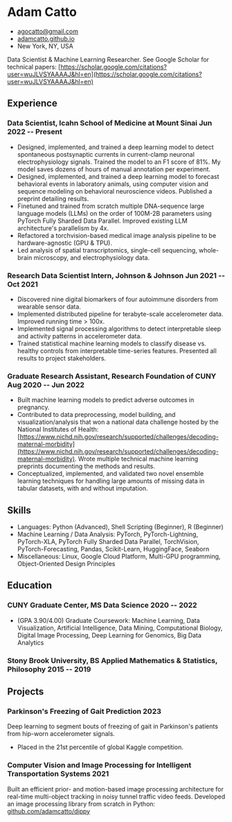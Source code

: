 <!-- The (first) h1 will be used as the <title> of the HTML page -->
# Adam Catto

<!-- The unordered list immediately after the h1 will be formatted on a single
line. It is intended to be used for contact details -->
- <agocatto@gmail.com>
- [adamcatto.github.io](http://adamcatto.github.io)
- New York, NY, USA

<!-- The paragraph after the h1 and ul and before the first h2 is optional. It
is intended to be used for a short summary. -->
<!-- Data Scientist and Machine Learning Engineer with expertise in deep learning and data analysis for computational neuroscience, molecular biology, and genomics. -->

Data Scientist & Machine Learning Researcher. See Google Scholar for technical papers: [https://scholar.google.com/citations?user=wuJLVSYAAAAJ&hl=en](https://scholar.google.com/citations?user=wuJLVSYAAAAJ&hl=en)

## Experience

<!-- You have to wrap the "left" and "right" half of these headings in spans by
hand -->
### <span>Data Scientist, Icahn School of Medicine at Mount Sinai</span> <span>Jun 2022 -- Present</span>

 - Designed, implemented, and trained a deep learning model to detect spontaneous postsynaptic currents in current-clamp neuronal electrophysiology signals. Trained the model to an F1 score of 81%. My model saves dozens of hours of manual annotation per experiment.
 - Designed, implemented, and trained a deep learning model to forecast behavioral events in laboratory animals, using computer vision and sequence modeling on behavioral neuroscience videos. Published a preprint detailing results.
 - Finetuned and trained from scratch multiple DNA-sequence large language models (LLMs) on the order of 100M-2B parameters using PyTorch Fully Sharded Data Parallel. Improved existing LLM architecture's parallelism by 4x.
 - Refactored a torchvision-based medical image analysis pipeline to be hardware-agnostic (GPU & TPU).
 - Led analysis of spatial transcriptomics, single-cell sequencing, whole-brain microscopy, and electrophysiology data.

### <span>Research Data Scientist Intern, Johnson & Johnson</span> <span>Jun 2021 -- Oct 2021</span>

 - Discovered nine digital biomarkers of four autoimmune disorders from wearable sensor data.
 - Implemented distributed pipeline for terabyte-scale accelerometer data. Improved running time > 100x.
 - Implemented signal processing algorithms to detect interpretable sleep and activity patterns in accelerometer data.
 - Trained statistical machine learning models to classify disease vs. healthy controls from interpretable time-series features. Presented all results to project stakeholders.

### <span>Graduate Research Assistant, Research Foundation of CUNY</span> <span>Aug 2020 -- Jun 2022</span>

  - Built machine learning models to predict adverse outcomes in pregnancy.
  - Contributed to data preprocessing, model building, and visualization/analysis that won a national data challenge hosted by the National Institutes of Health: [https://www.nichd.nih.gov/research/supported/challenges/decoding-maternal-morbidity](https://www.nichd.nih.gov/research/supported/challenges/decoding-maternal-morbidity). Wrote multiple technical machine learning preprints documenting the methods and results.
  - Conceptualized, implemented, and validated two novel ensemble learning techniques for handling large amounts of missing data in tabular datasets, with and without imputation.

## Skills

 - Languages: Python (Advanced), Shell Scripting (Beginner), R (Beginner)
 - Machine Learning / Data Analysis: PyTorch, PyTorch-Lightning, PyTorch-XLA, PyTorch Fully Sharded Data Parallel, TorchVision, PyTorch-Forecasting, Pandas, Scikit-Learn, HuggingFace, Seaborn
 - Miscellaneous: Linux, Google Cloud Platform, Multi-GPU programming, Object-Oriented Design Principles

## Education

### <span>CUNY Graduate Center, MS Data Science </span> <span>2020 -- 2022</span>

  - (GPA 3.90/4.00) Graduate Coursework: Machine Learning, Data Visualization, Artificial Intelligence, Data Mining, Computational Biology, Digital Image Processing, Deep Learning for Genomics, Big Data Analytics

### <span>Stony Brook University, BS Applied Mathematics & Statistics, Philosophy</span> <span>2015 -- 2019</span>

  <!-- - Departmental Honors in Philosophy
  - Mathematics Coursework: Operations Research, Graph Theory, Combinatorics, Probability & Statistics, Linear Algebra, Abstract Algebra, Abstract Linear Algebra, Data Analysis, Mathematical Methods in Computer Science, Advanced Topics in Symbolic Logic, Multivariable Calculus, Differential Equations -->

## Projects

### <span>Parkinson's Freezing of Gait Prediction</span> <span>2023</span>

Deep learning to segment bouts of freezing of gait in Parkinson's patients from hip-worn accelerometer signals.

   - Placed in the 21st percentile of global Kaggle competition.

### <span>Computer Vision and Image Processing for Intelligent Transportation Systems</span> <span>2021</span>

Built an efficient prior- and motion-based image processing architecture for real-time multi-object tracking in noisy tunnel traffic video feeds. Developed an image processing library from scratch in Python: [github.com/adamcatto/dippy](github.com/adamcatto/dippy)

<!-- ## Awards & Honors

  - <span>Winner, NICHD Decoding Maternal Morbidity Data Challenge</span> <span>2021</span>
  - <span>IBM Thomas J. Watson Memorial Scholar</span> <span>2015-2019</span> -->

